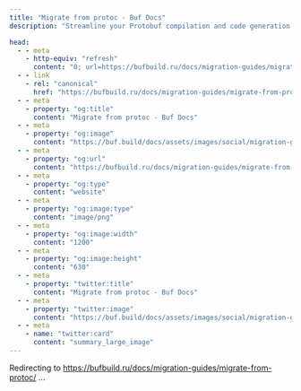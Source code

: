```yaml
---
title: "Migrate from protoc - Buf Docs"
description: "Streamline your Protobuf compilation and code generation with Buf—a guide to migrating from protoc"

head:
  - - meta
    - http-equiv: "refresh"
      content: "0; url=https://bufbuild.ru/docs/migration-guides/migrate-from-protoc/"
  - - link
    - rel: "canonical"
      href: "https://bufbuild.ru/docs/migration-guides/migrate-from-protoc/"
  - - meta
    - property: "og:title"
      content: "Migrate from protoc - Buf Docs"
  - - meta
    - property: "og:image"
      content: "https://buf.build/docs/assets/images/social/migration-guides/migrate-from-protoc.png"
  - - meta
    - property: "og:url"
      content: "https://bufbuild.ru/docs/migration-guides/migrate-from-protoc/"
  - - meta
    - property: "og:type"
      content: "website"
  - - meta
    - property: "og:image:type"
      content: "image/png"
  - - meta
    - property: "og:image:width"
      content: "1200"
  - - meta
    - property: "og:image:height"
      content: "630"
  - - meta
    - property: "twitter:title"
      content: "Migrate from protoc - Buf Docs"
  - - meta
    - property: "twitter:image"
      content: "https://buf.build/docs/assets/images/social/migration-guides/migrate-from-protoc.png"
  - - meta
    - name: "twitter:card"
      content: "summary_large_image"
---
```

Redirecting to <https://bufbuild.ru/docs/migration-guides/migrate-from-protoc/> ...
